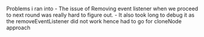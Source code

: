Problems i ran into - The issue of Removing event listener when we proceed to next round was really hard to figure out. - It also took long to debug it as the removeEventListener did not work hence had to go for cloneNode approach
